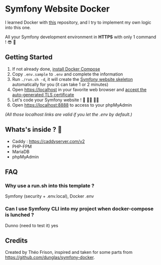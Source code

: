 # Symfony Website Docker

I learned Docker with [this](https://github.com/dunglas/symfony-docker) repository, and I try to implement my own logic into this one.

All your Symfony development environment in **HTTPS** with only 1 command ! :sunglasses: :exploding_head: 

## Getting Started

1. If not already done, [install Docker Compose](https://docs.docker.com/compose/install/)
2. Copy `.env.sample` to `.env` and complete the information
3. Run `./run.sh -d`, it will create the [Symfony website skeleton](https://github.com/symfony/website-skeleton) automatically for you (it can take 1 or 2 minutes)
4. Open [https://localhost](https://localhost) in your favorite web browser and [accept the auto-generated TLS certificate](https://stackoverflow.com/a/15076602/1352334)
5. Let's code your Symfony website ! :tada: :man_technologist: :woman_technologist:
6. Open [https://localhost:8888](https://localhost:8888) to access to your phpMyAdmin

_(All those localhost links are valid if you let the .env by default.)_

## Whats's inside ? :monocle_face:

- Caddy : https://caddyserver.com/v2
- PHP-FPM
- MariaDB
- phpMyAdmin

## FAQ

### Why use a run.sh into this template ?

Symfony (security + .env.local), Docker .env

### Can I use Symfony CLI into my project when docker-compose is lunched ?

Dunno (need to test it) yes

## Credits

Created by Théo Frison, inspired and taken for some parts from https://github.com/dunglas/symfony-docker.
